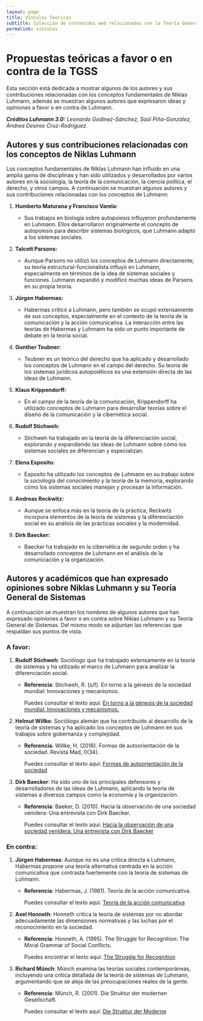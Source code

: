 ```yaml
---
layout: page
title: Vínculos Teóricos
subtitle: Colección de contenidos web relacionados con la Teoría General de Sistemas Sociales de Niklas Luhmann 
permalink: vinculos
---
```


# Propuestas teóricas a favor o en contra de la TGSS 

Esta sección está dedicada a mostrar algunos de los autores y sus contribuciones relacionadas con los conceptos fundamentales de Niklas Luhmann, además se muestran algunos autores que expresaron ideas y opiniones a favor o en contra de Luhmann. 

***Créditos Luhmann 3.0:** Leonardo Godínez-Sánchez, Saúl Piña-González, Andrea Desiree Cruz-Rodríguez.*


## Autores y sus contribuciones relacionadas con los conceptos de Niklas Luhmann

Los conceptos fundamentales de Niklas Luhmann han influido en una amplia gama de disciplinas y han sido utilizados y desarrollados por varios autores en la sociología, la teoría de la comunicación, la ciencia política, el derecho, y otros campos. A continuación se muestran algunos autores y sus contribuciones relacionadas con los conceptos de Luhmann:


1. **Humberto Maturana y Francisco Varela:**
   - Sus trabajos en biología sobre autopoiesis influyeron profundamente en Luhmann. Ellos desarrollaron originalmente el concepto de autopoiesis para describir sistemas biológicos, que Luhmann adaptó a los sistemas sociales.


2. **Talcott Parsons:**
   - Aunque Parsons no utilizó los conceptos de Luhmann directamente, su teoría estructural-funcionalista influyó en Luhmann, especialmente en términos de la idea de sistemas sociales y funciones. Luhmann expandió y modificó muchas ideas de Parsons en su propia teoría.


3. **Jürgen Habermas:**
   - Habermas criticó a Luhmann, pero también se ocupó extensamente de sus conceptos, especialmente en el contexto de la teoría de la comunicación y la acción comunicativa. La interacción entre las teorías de Habermas y Luhmann ha sido un punto importante de debate en la teoría social.


4. **Gunther Teubner:**
   - Teubner es un teórico del derecho que ha aplicado y desarrollado los conceptos de Luhmann en el campo del derecho. Su teoría de los sistemas jurídicos autopoiéticos es una extensión directa de las ideas de Luhmann.


5. **Klaus Krippendorff:**
   - En el campo de la teoría de la comunicación, Krippendorff ha utilizado conceptos de Luhmann para desarrollar teorías sobre el diseño de la comunicación y la cibernética social.


6. **Rudolf Stichweh:**
   - Stichweh ha trabajado en la teoría de la diferenciación social, explorando y expandiendo las ideas de Luhmann sobre cómo los sistemas sociales se diferencian y especializan.


7. **Elena Esposito:**
   - Esposito ha utilizado los conceptos de Luhmann en su trabajo sobre la sociología del conocimiento y la teoría de la memoria, explorando cómo los sistemas sociales manejan y procesan la información.


8. **Andreas Reckwitz:**
   - Aunque se enfoca más en la teoría de la práctica, Reckwitz incorpora elementos de la teoría de sistemas y la diferenciación social en su análisis de las prácticas sociales y la modernidad.


9. **Dirk Baecker:**
   - Baecker ha trabajado en la cibernética de segundo orden y ha desarrollado conceptos de Luhmann en el análisis de la comunicación y la organización.


## Autores y académicos que han expresado opiniones sobre Niklas Luhmann y su Teoría General de Sistemas

A continuación se muestran los nombres de algunos autores que han expresado opiniones a favor o en contra sobre Niklas Luhmann y su Teoría General de Sistemas. Del mismo modo se adjuntan las referencias que respaldan sus puntos de vista.


### A favor:

1. **Rudolf Stichweh**: Sociólogo que ha trabajado extensamente en la teoría de sistemas y ha utilizado el marco de Luhmann para analizar la diferenciación social.
   - **Referencia**: Stichweh, R. (s/f).  En torno a la génesis de la sociedad mundial: Innovaciones y mecanismos.

     Puedes consultar el texto aquí: [En torno a la génesis de la sociedad mundial: Innovaciones y mecanismos.](https://doi.org/10.5354/rmad.v0i26.18892)


2. **Helmut Willke**: Sociólogo alemán que ha contribuido al desarrollo de la teoría de sistemas y ha aplicado los conceptos de Luhmann en sus trabajos sobre gobernanza y complejidad.
   - **Referencia**: Willke, H. (2016). Formas de autoorientación de la sociedad. Revista Mad, 0(34).

     Puedes consultar el texto aquí: [Formas de autoorientación de la sociedad](https://www.redalyc.org/pdf/3112/311245562002.pdf)


3. **Dirk Baecker**: Ha sido uno de los principales defensores y desarrolladores de las ideas de Luhmann, aplicando la teoría de sistemas a diversos campos como la economía y la organización.
   - **Referencia**: Baeker, D. (2010). Hacia la observación de una sociedad venidera: Una entrevista con Dirk Baecker.

     Puedes consultar el texto aquí:  [Hacia la observación de una sociedad venidera: Una entrevista con Dirk Baecker](https://www.redalyc.org/pdf/3112/311227537007.pdf)


### En contra:

1. **Jürgen Habermas**: Aunque no es una crítica directa a Luhmann, Habermas propone una teoría alternativa centrada en la acción comunicativa que contrasta fuertemente con la teoría de sistemas de Luhmann.
   - **Referencia**: Habermas, J. (1981). Teoría de la acción comunicativa.

     Puedes consultar el texto aquí:  [Teoría de la acción comunicativa](https://pics.unison.mx/doctorado/wp-content/uploads/2020/05/Teoria-de_la_accion_comunicativa-Habermas-Jurgen.pdf)


2. **Axel Honneth**: Honneth critica la teoría de sistemas por no abordar adecuadamente las dimensiones normativas y las luchas por el reconocimiento en la sociedad.
   - **Referencia**: Honneth, A. (1995). The Struggle for Recognition: The Moral Grammar of Social Conflicts.

     Puedes encontrar el texto aquí: [The Struggle for Recognition](https://cristianorodriguesdotcom.wordpress.com/wp-content/uploads/2013/06/honneth.pdf)


3. **Richard Münch**: Münch examina las teorías sociales contemporáneas, incluyendo una crítica detallada de la teoría de sistemas de Luhmann, argumentando que se aleja de las preocupaciones reales de la gente.
   - **Referencia**: Münch, R. (2001). Die Struktur der modernen Gesellschaft.

     Puedes consultar el texto aquí: [Die Struktur der Moderne](https://www.suhrkamp.de/buch/richard-muench-die-struktur-der-moderne-t-9783518576878)
